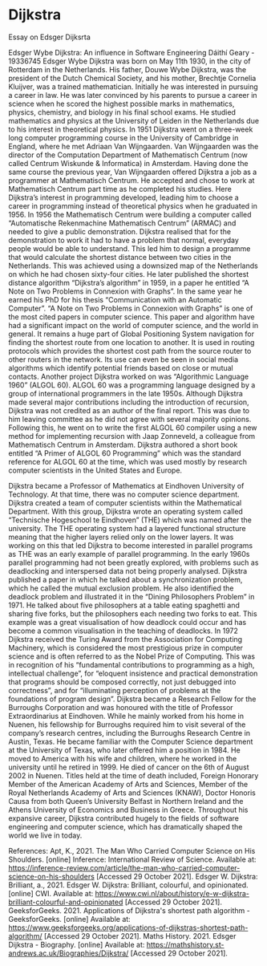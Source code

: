 # Dijkstra
Essay on Edsger Dijksrta

Edsger Wybe Dijkstra: An influence in Software Engineering
Dáithí Geary - 19336745
Edsger Wybe Dijkstra was born on May 11th 1930, in the city of Rotterdam in the Netherlands. His father, Douwe Wybe Dijkstra, was the president of the Dutch Chemical Society, and his mother, Brechtje Cornelia Kluijver, was a trained mathematician. Initially he was interested in pursuing a career in law. He was later convinced by his parents to pursue a career in science when he scored the highest possible marks in mathematics, physics, chemistry, and biology in his final school exams. He studied mathematics and physics at the University of Leiden in the Netherlands due to his interest in theoretical physics. In 1951 Dijkstra went on a three-week long computer programming course in the University of Cambridge in England, where he met Adriaan Van Wijngaarden. Van Wijngaarden was the director of the Computation Department of Mathematisch Centrum (now called Centrum Wiskunde & Informatica) in Amsterdam. Having done the same course the previous year, Van Wijngaarden offered Dijkstra a job as a programmer at Mathematisch Centrum. He accepted and chose to work at Mathematisch Centrum part time as he completed his studies. Here Dijkstra’s interest in programming developed, leading him to choose a career in programming instead of theoretical physics when he graduated in 1956. 
In 1956 the Mathematisch Centrum were building a computer called “Automatische Rekenmachine Mathematisch Centrum” (ARMAC) and needed to give a public demonstration. Dijkstra realised that for the demonstration to work it had to have a problem that normal, everyday people would be able to understand. This led him to design a programme that would calculate the shortest distance between two cities in the Netherlands. This was achieved using a downsized map of the Netherlands on which he had chosen sixty-four cities. He later published the shortest distance algorithm “Dijkstra’s algorithm” in 1959, in a paper he entitled “A Note on Two Problems in Connexion with Graphs”. In the same year he earned his PhD for his thesis “Communication with an Automatic Computer”. “A Note on Two Problems in Connexion with Graphs” is one of the most cited papers in computer science. This paper and algorithm have had a significant impact on the world of computer science, and the world in general. It remains a huge part of Global Positioning System navigation for finding the shortest route from one location to another. It is used in routing protocols which provides the shortest cost path from the source router to other routers in the network. Its use can even be seen in social media algorithms which identify potential friends based on close or mutual contacts. 
Another project Dijkstra worked on was “Algorithmic Language 1960” (ALGOL 60). ALGOL 60 was a programming language designed by a group of international programmers in the late 1950s. Although Dijkstra made several major contributions including the introduction of recursion, Dijkstra was not credited as an author of the final report. This was due to him leaving committee as he did not agree with several majority opinions. Following this, he went on to write the first ALGOL 60 compiler using a new method for implementing recursion with Jaap Zonneveld, a colleague from Mathematisch Centrum in Amsterdam. Dijkstra authored a short book entitled “A Primer of ALGOL 60 Programming” which was the standard reference for ALGOL 60 at the time, which was used mostly by research computer scientists in the United States and Europe.



Dijkstra became a Professor of Mathematics at Eindhoven University of Technology. At that time, there was no computer science department. Dijkstra created a team of computer scientists within the Mathematical Department. With this group, Dijkstra wrote an operating system called “Technische Hogeschool te Eindhoven” (THE) which was named after the university. The THE operating system had a layered functional structure meaning that the higher layers relied only on the lower layers. It was working on this that led Dijkstra to become interested in parallel programs as THE was an early example of parallel programming. In the early 1960s parallel programming had not been greatly explored, with problems such as deadlocking and interspersed data not being properly analysed. Dijkstra published a paper in which he talked about a synchronization problem, which he called the mutual exclusion problem. He also identified the deadlock problem and illustrated it in the “Dining Philosophers Problem” in 1971. He talked about five philosophers at a table eating spaghetti and sharing five forks, but the philosophers each needing two forks to eat. This example was a great visualisation of how deadlock could occur and has become a common visualisation in the teaching of deadlocks.
In 1972 Dijkstra received the Turing Award from the Association for Computing Machinery, which is considered the most prestigious prize in computer science and is often referred to as the Nobel Prize of Computing. This was in recognition of his “fundamental contributions to programming as a high, intellectual challenge”, for “eloquent insistence and practical demonstration that programs should be composed correctly, not just debugged into correctness”, and for “illuminating perception of problems at the foundations of program design”. Dijkstra became a Research Fellow for the Burroughs Corporation and was honoured with the title of Professor Extraordinarius at Eindhoven. While he mainly worked from his home in Nuenen, his fellowship for Burroughs required him to visit several of the company’s research centres, including the Burroughs Research Centre in Austin, Texas. He became familiar with the Computer Science department at the University of Texas, who later offered him a position in 1984. He moved to America with his wife and children, where he worked in the university until he retired in 1999. He died of cancer on the 6th of August 2002 in Nuenen. Titles held at the time of death included, Foreign Honorary Member of the American Academy of Arts and Sciences, Member of the Royal Netherlands Academy of Arts and Sciences (KNAW), Doctor Honoris Causa from both Queen’s University Belfast in Northern Ireland and the Athens University of Economics and Business in Greece. Throughout his expansive career, Dijkstra contributed hugely to the fields of software engineering and computer science, which has dramatically shaped the world we live in today.

References:
Apt, K., 2021. The Man Who Carried Computer Science on His Shoulders. [online] Inference: International Review of Science. Available at: <https://inference-review.com/article/the-man-who-carried-computer-science-on-his-shoulders> [Accessed 29 October 2021].
Edsger W. Dijkstra: Brilliant, a., 2021. Edsger W. Dijkstra: Brilliant, colourful, and opinionated. [online] CWI. Available at: <https://www.cwi.nl/about/history/e-w-dijkstra-brilliant-colourful-and-opinionated> [Accessed 29 October 2021].
GeeksforGeeks. 2021. Applications of Dijkstra's shortest path algorithm - GeeksforGeeks. [online] Available at: <https://www.geeksforgeeks.org/applications-of-dijkstras-shortest-path-algorithm/> [Accessed 29 October 2021].
Maths History. 2021. Edsger Dijkstra - Biography. [online] Available at: <https://mathshistory.st-andrews.ac.uk/Biographies/Dijkstra/> [Accessed 29 October 2021].

























